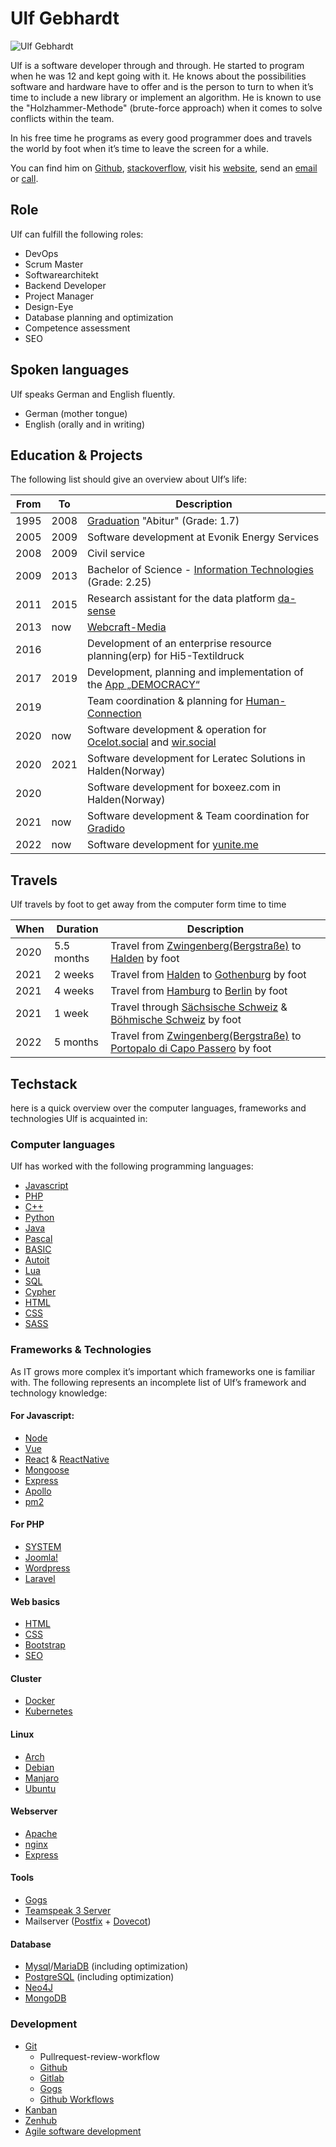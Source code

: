 # Ulf Gebhardt

![Ulf Gebhardt](~@images/portrait/ulf-gebhardt.jpg)

Ulf is a software developer through and through. He started to program when he was 12 and kept going with it. He knows about the possibilities software and hardware have to offer and is the person to turn to when it’s time to include a new library or <!-- textlint-disable write-good --> implement<!-- textlint-enable write-good --> an algorithm. He is known to use the "Holzhammer-Methode" (brute-force approach) when it comes to solve conflicts within the team.

In his free time he programs as every good programmer does and travels the world by foot when it’s time to leave the screen for a while.

You can find him on [Github](https://github.com/ulfgebhardt), [stackoverflow](https://stackoverflow.com/users/1326872/ulf-gebhardt), visit his [website](https://www.webcraft-media.de/#!ulf_gebhardt), send an [email](mailto:service@webcraft-media.de) or [call](tel:+4915784841600).

## Role

Ulf can fulfill the following roles:

- DevOps
- Scrum Master
- Softwarearchitekt
- Backend Developer
- Project Manager
- Design-Eye
- Database planning and optimization
- Competence assessment
- SEO

## Spoken languages

Ulf speaks German and English fluently.

- German (mother tongue)
- English (orally and in writing)

## Education & Projects

The following list should give an overview about Ulf’s life:

| From | To   | Description |
|------|------|-------------|
| 1995 | 2008 | [Graduation](https://www.goethe-bensheim.de/) "Abitur" (Grade: 1.7) |
| 2005 | 2009 | Software development at Evonik Energy Services |
| 2008 | 2009 | Civil service |
| 2009 | 2013 | Bachelor of Science - [Information Technologies](https://www.informatik.tu-darmstadt.de/fb20/index.de.jsp) (Grade: 2.25) |
| 2011 | 2015 | Research assistant for the data platform [da-sense](https://www.informatik.tu-darmstadt.de/telekooperation/research_tk/completed_projects_tk/da_sense/index.en.jsp) |
| 2013 | now  | [Webcraft-Media](https://www.webcraft-media.de) |
| 2016 |      | Development of an enterprise resource planning(erp) for Hi5-Textildruck |
| 2017 | 2019 | Development, planning and implementation of the [App „DEMOCRACY“](https://www.democracy-deutschland.de) |
| 2019 |      | Team coordination & planning for [Human-Connection](https://github.com/Human-Connection/Human-Connection) |
| 2020 | now  | Software development & operation for [Ocelot.social](https://github.com/ocelot-Social-Community/Ocelot-Social/) and [wir.social](https://wir.social/login) |
| 2020 | 2021 | Software development for Leratec Solutions in Halden(Norway) |
| 2020 |      | Software development for boxeez.com in Halden(Norway) |
| 2021 | now  | Software development & Team coordination for [Gradido](../projects/gradido.md) |
| 2022 | now  | Software development for [yunite.me](https://yunite.org/)

## Travels

Ulf travels by foot to get away from the computer form time to time

| When | Duration   | Description |
|------|------------|-------------|
| 2020 | 5.5 months | Travel from [Zwingenberg(Bergstraße)](https://duckduckgo.com/?q=Zwingenberg+(Bergstra%C3%9Fe)&ia=web&iaxm=about) to [Halden](https://duckduckgo.com/?q=Halden&ia=web&iaxm=maps) by foot |
| 2021 | 2 weeks    | Travel from [Halden](https://duckduckgo.com/?q=Halden&ia=web&iaxm=maps) to [Gothenburg](https://duckduckgo.com/?q=Gotenburg&ia=web&iaxm=about) by foot |
| 2021 | 4 weeks    | Travel from [Hamburg](https://duckduckgo.com/?q=hamburg&ia=web&iaxm=about) to [Berlin](https://duckduckgo.com/?q=berlin&ia=web&iaxm=about) by foot |
| 2021 | 1 week     | Travel through [Sächsische Schweiz](https://duckduckgo.com/?q=Saxon+Switzerland+National+Park&ia=web&iaxm=maps) & [Böhmische Schweiz](https://duckduckgo.com/?q=N%C3%A1rodn%C3%AD+park+%C4%8Cesk%C3%A9+%C5%A0v%C3%BDcarsko&ia=web&iaxm=maps) by foot |
| 2022 | 5 months   | Travel from [Zwingenberg(Bergstraße)](https://duckduckgo.com/?q=Zwingenberg+(Bergstra%C3%9Fe)&ia=web&iaxm=about) to [Portopalo di Capo Passero](https://duckduckgo.com/?q=Portopalo+di+Capo+Passero&ia=web&iaxm=maps) by foot |

## Techstack

here is a quick overview over the computer languages, frameworks and technologies Ulf is acquainted in:

### Computer languages

Ulf has worked with the following programming languages:

- [Javascript](https://www.javascript.com/)
- [PHP](https://www.php.net/)
- [C++](https://en.wikipedia.org/wiki/C%2B%2B)
- [Python](https://www.python.org/)
- [Java](https://www.java.com/)
- [Pascal](https://en.wikipedia.org/wiki/Pascal_(programming_language))
- [BASIC](https://en.wikipedia.org/wiki/BASIC)
- [Autoit](https://www.autoitscript.com/)
- [Lua](https://www.lua.org/)
- [SQL](https://en.wikipedia.org/wiki/SQL)
- [Cypher](https://opencypher.org/)
- [HTML](https://en.wikipedia.org/wiki/HTML)
- [CSS](https://en.wikipedia.org/wiki/CSS)
- [SASS](https://en.wikipedia.org/wiki/Sass_(stylesheet_language))

### Frameworks & Technologies

As IT grows more complex it’s important which frameworks one is familiar with. The following represents an incomplete list of Ulf’s framework and technology knowledge:

#### For Javascript:
- [Node](https://github.com/nodejs/node)
- [Vue](https://vuejs.org/)
- [React](https://reactjs.org/) & [ReactNative](https://reactnative.dev/)
- [Mongoose](https://mongoosejs.com/)
- [Express](https://expressjs.com/)
- [Apollo](https://www.apollographql.com/docs/apollo-server/)
- [pm2](https://pm2.io/)

#### For PHP
- [SYSTEM](https://github.com/webcraftmedia/system)
- [Joomla!](https://www.joomla.org/)
- [Wordpress](https://wordpress.org/)
- [Laravel](https://laravel.com/)

#### Web basics
- [HTML](https://en.wikipedia.org/wiki/HTML)
- [CSS](https://en.wikipedia.org/wiki/CSS)
- [Bootstrap](https://getbootstrap.com/)
- [SEO](https://en.wikipedia.org/wiki/Search_engine_optimization)

#### Cluster
- [Docker](https://www.docker.com/)
- [Kubernetes](https://kubernetes.io/)

#### Linux
- [Arch](https://archlinux.org/)
- [Debian](https://www.debian.org/)
- [Manjaro](https://manjaro.org/)
- [Ubuntu](https://ubuntu.com/)

#### Webserver
- [Apache](https://httpd.apache.org/)
- [nginx](https://nginx.org/en/)
- [Express](https://expressjs.com/)

#### Tools
- [Gogs](https://gogs.io/)
- [Teamspeak 3 Server](https://teamspeak.com/)
- Mailserver ([Postfix](https://www.postfix.org/) + [Dovecot](https://www.dovecot.org/))

#### Database
- [Mysql](https://www.mysql.com/)/[MariaDB](https://mariadb.org/) (including optimization)
- [PostgreSQL](https://www.postgresql.org/) (including optimization)
- [Neo4J](https://neo4j.com/)
- [MongoDB](https://www.mongodb.com/)

### Development

- [Git](https://git-scm.com/)
  - Pullrequest-review-workflow
  - [Github](https://github.com/)
  - [Gitlab](https://about.gitlab.com/)
  - [Gogs](https://gogs.io/)
  - [Github Workflows](https://docs.github.com/en/rest/actions/workflows)
- [Kanban](https://en.wikipedia.org/wiki/Kanban)
- [Zenhub](https://www.zenhub.com/)
- [Agile software development](https://en.wikipedia.org/wiki/Agile_software_development)
